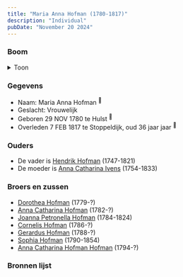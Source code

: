 ```yaml
---
title: "Maria Anna Hofman (1780-1817)"
description: "Individual"
pubDate: "November 20 2024"
---
```


### Boom
<details><summary>Toon</summary>

![test](https://www.plantuml.com/plantuml/svg/bPBBRi8m44Nt_efHk-WAAI500274eubefJwaLjqY9vc26yUEFAOLglZtJdaKnA9LTzRuNi-PEnwHbywlAYseLAQMJbQGoRnSEBionTHgwy0xQOYlq7YnL0L2hbokSNV6glPhgB3AqD6kH1uTMh-kKPoyccj919y202RM5UYUboel3H8D1fLKPZY4I6o4k8B7RIiIEyV534tXL0ap-rf9Sm6Iu2O8WdOCS9b4QJkTyAkVhmfriO51FvFPUfvPxpNsXn36hPYTngDHH7YYetAbzLoQOfuxIvHPHc533vwIHmYxpV3KjZd0Z8sHC9L-APtYqyqx6ZeYTHafdIHH4ls258LmExvdidRhNsJD6D9amcXH14_UrZNBrLjvP1lqFx0eb5byYmEuJgRS9EvkyLB6uv4kjLei_HgrjX-Ck17x91kDlKBivpWMzaukV5zr0d5eTySHIDW6ShQQJW0_E_qxZsOFxXzU6BKRm6oboVyTnI69C3vBGepui_1l_W80)
</details>

### Gegevens
- Naam: Maria Anna Hofman <sup><a href="../s00078/" style="text-decoration:none" title="Doopinschrijving Maria Anna Hofman 29-11-1780">:link:</a></sup>
- Geslacht: Vrouwelijk
- Geboren 29 NOV 1780 te Hulst <sup><a href="../s00078/" style="text-decoration:none" title="Doopinschrijving Maria Anna Hofman 29-11-1780">:link:</a></sup>
- Overleden 7 FEB 1817 te Stoppeldijk, oud 36 jaar jaar <sup><a href="../s00084/" style="text-decoration:none" title="Overlijden Maria Anna Hofman 7-2-1817">:link:</a></sup>

### Ouders
- De vader is [Hendrik Hofman](../i00057/) (1747-1821)
- De moeder is [Anna Catharina Ivens](../i00058/) (1754-1833)

### Broers en zussen
- [Dorothea Hofman](../i00059/) (1779-?)
- [Anna Catharina Hofman](../i00061/) (1782-?)
- [Joanna Petronella Hofman](../i00063/) (1784-1824)
- [Cornelis Hofman](../i00064/) (1786-?)
- [Gerardus Hofman](../i00065/) (1788-?)
- [Sophia Hofman](../i00066/) (1790-1854)
- [Anna Catharina Hofman Hofman](../i00067/) (1794-?)

### Bronnen lijst
